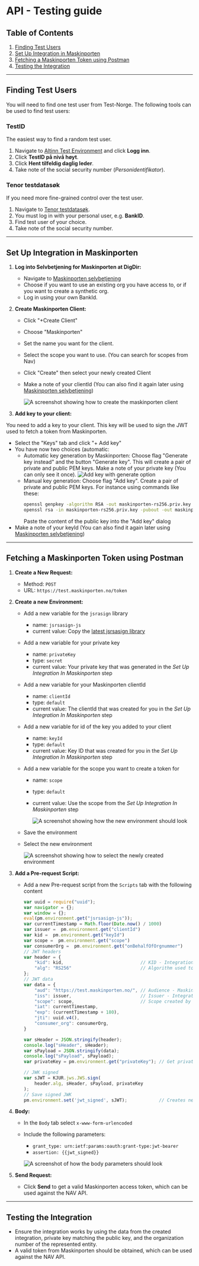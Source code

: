 # API - Testing guide

## Table of Contents

1. [Finding Test Users](#finding-test-users)
2. [Set Up Integration in Maskinporten](#set-up-integration-in-maskinporten)
3. [Fetching a Maskinporten Token using Postman](#fetching-a-maskinporten-token-using-postman)
4. [Testing the Integration](#testing-the-integration)

---

## Finding Test Users

You will need to find one test user from Test-Norge. The following tools can be used to find test users:

### TestID

The easiest way to find a random test user.

1. Navigate to [Altinn Test Environment](https://tt02.altinn.no) and click **Logg inn**.
2. Click **TestID på nivå høyt**.
3. Click **Hent tilfeldig daglig leder**.
4. Take note of the social security number (*Personidentifikator*).

### Tenor testdatasøk

If you need more fine-grained control over the test user.

1. Navigate to [Tenor testdatasøk](https://testdata.skatteetaten.no/web/testnorge/soek/freg).
2. You must log in with your personal user, e.g. **BankID**.
3. Find test user of your choice.
4. Take note of the social security number.

---

## Set Up Integration in Maskinporten

1. **Log into Selvbetjening for Maskinporten at DigDir:**
    - Navigate to [Maskinporten selvbetjening](https://sjolvbetjening.test.samarbeid.digdir.no)
    - Choose if you want to use an existing org you have access to, or if you want to create a synthetic org.
    - Log in using your own BankId.

2. **Create Maskinporten Client:**
    - Click "+Create Client"
    - Choose "Maskinporten"
    - Set the name you want for the client.
    - Select the scope you want to use. (You can search for scopes from Nav)
    - Click "Create" then select your newly created Client
    - Make a note of your clientId (You can also find it again later
      using [Maskinporten selvbetjening](https://sjolvbetjening.test.samarbeid.digdir.no))

      ![A screenshot showing how to create the maskinporten client](../images/create-maskinporten-client.png)
3. **Add key to your client:**

You need to add a key to your client. This key will be used to sign the JWT used to fetch a token from Maskinporten.

- Select the "Keys" tab and click "+ Add key"
- You have now two choices (automatic:
    - Automatic key generation by Maskinporten: Choose flag "Generate key instead" and the button "Generate key". This
      will create a pair of private and public PEM keys. Make a note of your private key (You can only see it
      once). ![Add key with generate option](../images/add-generate-key.png)
    - Manual key generation: Choose flag "Add key". Create a pair of private and public PEM keys. For instance using
      commands like these:
      ```bash
      openssl genpkey -algorithm RSA -out maskinporten-rs256.priv.key -pkeyopt rsa_keygen_bits:4096
      openssl rsa -in maskinporten-rs256.priv.key -pubout -out maskinporten-rs256.pub.key
      ```
      Paste the content of the public key into the "Add key" dialog
- Make a note of your keyId (You can also find it again later
  using [Maskinporten selvbetjening](https://sjolvbetjening.test.samarbeid.digdir.no))

---

## Fetching a Maskinporten Token using Postman

1. **Create a New Request:**
    - Method: `POST`
    - URL: `https://test.maskinporten.no/token`
2. **Create a new Environment:**
    - Add a new variable for the `jsrasign` library
        - name: `jsrsasign-js`
        - current value: Copy
          the [latest jsrsasign library](http://kjur.github.io/jsrsasign/jsrsasign-latest-all-min.js)
    - Add a new variable for your private key
        - name: `privateKey`
        - type: `secret`
        - current value: Your private key that was generated in the *Set Up Integration In Maskinporten* step
    - Add a new variable for your Maskinporten clientId
        - name: `clientId`
        - type: `default`
        - current value: The clientId that was created for you in the *Set Up Integration In Maskinporten* step
    - Add a new variable for id of the key you added to your client
        - name: `keyId`
        - type: `default`
        - current value: Key ID that was created for you in the *Set Up Integration In Maskinporten* step
    - Add a new variable for the scope you want to create a token for
        - name: `scope`
        - type: `default`
        - current value: Use the scope from the *Set Up Integration In Maskinporten* step

          ![A screenshot showing how the new environment should look](../images/create-environment.png)
    - Save the environment
    - Select the new environment

      ![A screenshot showing how to select the newly created environment](../images/select-environment.png)
3. **Add a Pre-request Script:**
    - Add a new Pre-request script from the `Scripts` tab with the following content
        ```javascript
        var uuid = require("uuid");
        var navigator = {};
        var window = {};
        eval(pm.environment.get("jsrsasign-js"));
        var currentTimestamp = Math.floor(Date.now() / 1000)
        var issuer =  pm.environment.get("clientId")
        var kid =  pm.environment.get("keyId")
        var scope =  pm.environment.get("scope")
        var consumerOrg =  pm.environment.get("onBehalfOfOrgnummer")
        // JWT headers
        var header = {
            "kid": kid,                             // KID - Integrations Key ID
            "alg": "RS256"                          // Algorithm used to generate keys
        };
        // JWT data
        var data = {
            "aud": "https://test.maskinporten.no/", // Audience - Maskinporten test
            "iss": issuer,                          // Issuer - Integration ID
            "scope": scope,                         // Scope created by Nav
            "iat": currentTimestamp,
            "exp": (currentTimestamp + 180),
            "jti": uuid.v4(),
            "consumer_org": consumerOrg,
        }

        var sHeader = JSON.stringify(header);
        console.log("sHeader", sHeader);
        var sPayload = JSON.stringify(data);
        console.log("sPayload", sPayload);
        var privateKey = pm.environment.get("privateKey"); // Get private key from environment
        
        // JWK signed
        var sJWT = KJUR.jws.JWS.sign(
            header.alg, sHeader, sPayload, privateKey
        );
        // Save signed JWK
        pm.environment.set('jwt_signed', sJWT);            // Creates new environment variable
        ```

4. **Body:**
    - In the `Body` tab select `x-www-form-urlencoded`
    - Include the following parameters:
        - `grant_type: urn:ietf:params:oauth:grant-type:jwt-bearer`
        - `assertion: {{jwt_signed}}`

      ![A screenshot of how the body parameters should look](../images/body-parameters.png)
5. **Send Request:**
    - Click **Send** to get a valid Maskinporten access token, which can be used against the NAV API.

---

## Testing the Integration

- Ensure the integration works by using the data from the created integration, private key matching the public key, and
  the organization number of the represented entity.
- A valid token from Maskinporten should be obtained, which can be used against the NAV API.
